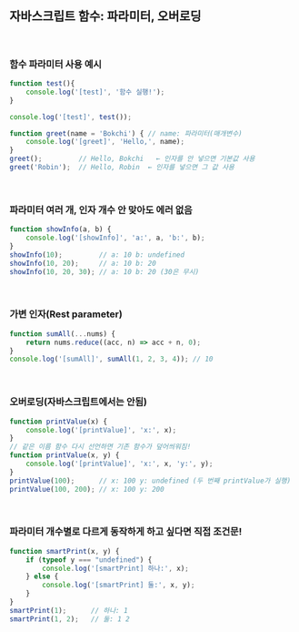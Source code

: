 ## 자바스크립트 함수: 파라미터, 오버로딩

<br>

### 함수 파라미터 사용 예시

```js
function test(){
    console.log('[test]', '함수 실행!');
}

console.log('[test]', test());
```

```js
function greet(name = 'Bokchi') { // name: 파라미터(매개변수)
    console.log('[greet]', 'Hello,', name);
}
greet();         // Hello, Bokchi   ← 인자를 안 넣으면 기본값 사용
greet('Robin');  // Hello, Robin  ← 인자를 넣으면 그 값 사용
```

<br>

### 파라미터 여러 개, 인자 개수 안 맞아도 에러 없음

```js
function showInfo(a, b) {
    console.log('[showInfo]', 'a:', a, 'b:', b);
}
showInfo(10);         // a: 10 b: undefined
showInfo(10, 20);     // a: 10 b: 20
showInfo(10, 20, 30); // a: 10 b: 20 (30은 무시)
```

<br>

### 가변 인자(Rest parameter)

```js
function sumAll(...nums) {
    return nums.reduce((acc, n) => acc + n, 0);
}
console.log('[sumAll]', sumAll(1, 2, 3, 4)); // 10
```

<br>

### 오버로딩(자바스크립트에서는 안됨)

```js
function printValue(x) {
    console.log('[printValue]', 'x:', x);
}
// 같은 이름 함수 다시 선언하면 기존 함수가 덮어씌워짐!
function printValue(x, y) {
    console.log('[printValue]', 'x:', x, 'y:', y);
}
printValue(100);      // x: 100 y: undefined (두 번째 printValue가 실행)
printValue(100, 200); // x: 100 y: 200
```

<br>

### 파라미터 개수별로 다르게 동작하게 하고 싶다면 직접 조건문!

```js
function smartPrint(x, y) {
    if (typeof y === "undefined") {
        console.log('[smartPrint] 하나:', x);
    } else {
        console.log('[smartPrint] 둘:', x, y);
    }
}
smartPrint(1);      // 하나: 1
smartPrint(1, 2);   // 둘: 1 2
```
